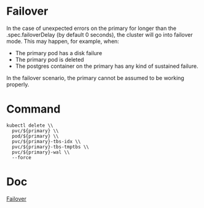 
# Failover

In the case of unexpected errors on the primary for longer than the .spec.failoverDelay (by default 0 seconds), the cluster will go into failover mode. This may happen, for example, when:

- The primary pod has a disk failure
- The primary pod is deleted
- The postgres container on the primary has any kind of sustained failure.

In the failover scenario, the primary cannot be assumed to be working properly.

# Command
```
kubectl delete \\
  pvc/${primary} \\
  pod/${primary} \\
  pvc/${primary}-tbs-idx \\
  pvc/${primary}-tbs-tmptbs \\
  pvc/${primary}-wal \\
  --force
```

# Doc
[Failover](https://cloudnative-pg.io/documentation/1.25/failover/)
